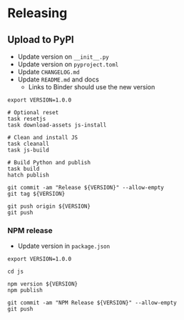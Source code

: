 # Releasing

## Upload to PyPI

- Update version on `__init__.py`
- Update version on `pyproject.toml`
- Update `CHANGELOG.md`
- Update `README.md` and docs
    - Links to Binder should use the new version

```shell
export VERSION=1.0.0

# Optional reset
task resetjs
task download-assets js-install

# Clean and install JS
task cleanall
task js-build

# Build Python and publish
task build
hatch publish

git commit -am "Release ${VERSION}" --allow-empty
git tag ${VERSION}

git push origin ${VERSION}
git push
```

### NPM release

- Update version in `package.json`

```shell
export VERSION=1.0.0

cd js

npm version ${VERSION}
npm publish

git commit -am "NPM Release ${VERSION}" --allow-empty
git push
```
